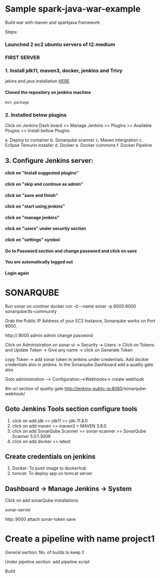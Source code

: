 # Sample spark-java-war-example
Build war with maven and sparkjava framework

Steps:
### Launched 2 ec2 ubuntu servers of t2.medium
### FIRST SERVER
### 1. Install jdk11, maven3, docker, jenkins and Trivy
jekins and java installation [HERE](https://www.jenkins.io/doc/book/installing/linux/#debianubuntu)
#### Cloned the repository on jenkins machine
```sh
mvn package
```
### 2. Installed below plugins

Click on Jenkins Dash board >> Manage Jenkins >> Plugins >> Available Plugins >> Install bellow Plugins

   a. Deploy to container
   b. Sonarqube scanner
   c. Maven intergration
   c. Eclipse Temurin installer
   d. Docker
   e. Docker commons
   f. Docker Pipeline

## 3. Configure Jenkins server:
   
#### click on "Install suggested plugins"

#### click on "skip and continue as admin"

#### click on "save and finish"

#### click on "start using jenkins"

#### click on "manage jenkins"

#### click on "users" under security section

#### click on "settings" symbol 

#### Go to Password section and change password and click on save

#### You are automatically logged out

#### Login again

# SONARQUBE
Run sonar on continer
docker run -d --name sonar -p 9000:9000 sonarqube:lts-community

Grab the Public IP Address of your EC2 Instance, 
Sonarqube works on Port 9000, 

http://<Public IP>:9000
admin
admin
change password

Click on Administration on sonar ui → Security → Users → Click on Tokens and Update Token → Give any name →  click on Generate Token

copy Token → add sonar token in jenkins under credentials.
Add docker credentials also in jenkins.
In the Sonarqube Dashboard add a quality gate also

Goto administration –> Configuration–>Webhooks-> create webhook

#in url section of quality gate
<http://jenkins-public-ip:8080>/sonarqube-webhook/

  
## Goto Jenkins Tools section configure tools
1. click on add jdk >> jdk11 >> jdk-11.8.0
2. click on add maven >> maven3 > MAVEN 3.8.0
3. click on add SonarQube Scanner >> sonar-scanner >> SonarQube Scanner 5.0.1.3006
4. click on add docker >> latest

## Create credentials on jenkins
1. Docker: To push image to dockerhub
2. tomcat: To deploy app on tomcat server

## Dashboard → Manage Jenkins → System

Click on add sonarQube installations

sonar-server

http:<public-ip>:9000
attach sonar-token
save

# Create a pipeline with name project1

General section: No. of builds to keep 2

Under pipeline section: add pipeline script

Build

